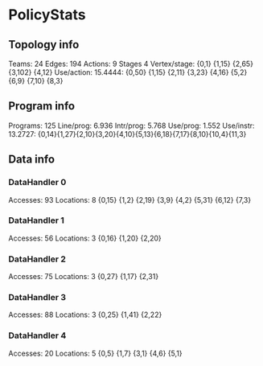 # PolicyStats
## Topology info
Teams:		24
Edges:		194
Actions:	9
Stages		4
Vertex/stage:	{0,1} {1,15} {2,65} {3,102} {4,12} 
Use/action:	15.4444: {0,50} {1,15} {2,11} {3,23} {4,16} {5,2} {6,9} {7,10} {8,3} 

## Program info
Programs:	125
Line/prog:	6.936
Intr/prog:	5.768
Use/prog:	1.552
Use/instr:	13.2727: {0,14}{1,27}{2,10}{3,20}{4,10}{5,13}{6,18}{7,17}{8,10}{10,4}{11,3}

## Data info

### DataHandler 0
Accesses:	93
Locations:	8
{0,15} {1,2} {2,19} {3,9} {4,2} {5,31} {6,12} {7,3} 

### DataHandler 1
Accesses:	56
Locations:	3
{0,16} {1,20} {2,20} 

### DataHandler 2
Accesses:	75
Locations:	3
{0,27} {1,17} {2,31} 

### DataHandler 3
Accesses:	88
Locations:	3
{0,25} {1,41} {2,22} 

### DataHandler 4
Accesses:	20
Locations:	5
{0,5} {1,7} {3,1} {4,6} {5,1} 